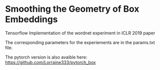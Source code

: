 # Smoothing the Geometry of Box Embeddings
Tensorflow Implementation of the wordnet experiment in ICLR 2019 paper

The corresponding parameters for the experiements are in the params.txt file. 

The pytorch version is also avaible here: https://github.com/Lorraine333/pytorch_box

